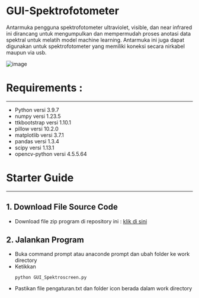 # GUI-Spektrofotometer

<p>Antarmuka pengguna spektrofotometer ultraviolet, visible, dan near infrared ini dirancang untuk mengumpulkan dan mempermudah proses anotasi data spektral untuk melatih model machine learning. Antarmuka ini juga dapat digunakan untuk spektrofotometer yang memiliki koneksi secara nirkabel maupun via usb.<p>

![image](https://github.com/user-attachments/assets/0aba93c3-570b-4273-b323-8fa807e885ce)

# Requirements :
---

* Python versi 3.9.7
* numpy versi 1.23.5
* ttkbootstrap versi 1.10.1
* pillow versi 10.2.0
* matplotlib versi 3.7.1
* pandas versi 1.3.4
* scipy versi 1.13.1
* opencv-python versi 4.5.5.64

# **Starter Guide**
---
## 1. Download File Source Code
- Download file zip program di repository ini : [klik di sini](https://github.com/MRidhoPratama251/GUI-Spektrofotometer/archive/refs/heads/main.zip)

## 2. Jalankan Program
- Buka command prompt atau anaconde prompt dan ubah folder ke work directory
- Ketikkan
  ```
  python GUI_Spektroscreen.py
  ```
- Pastikan file pengaturan.txt dan folder icon berada dalam work directory



  
